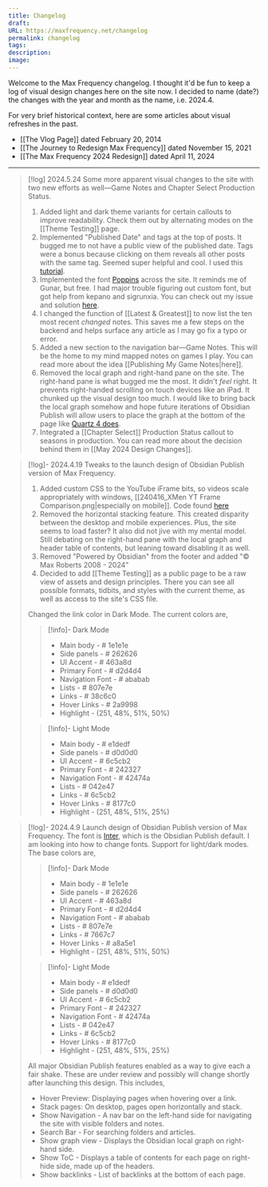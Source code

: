 ```yaml
---
title: Changelog
draft: 
URL: https://maxfrequency.net/changelog
permalink: changelog
tags: 
description: 
image:
---
```

Welcome to the Max Frequency changelog. I thought it'd be fun to keep a log of visual design changes here on the site now. I decided to name (date?) the changes with the year and month as the name, i.e. 2024.4.

For very brief historical context, here are some articles about visual refreshes in the past.

- [[The Vlog Page]] dated February 20, 2014
- [[The Journey to Redesign Max Frequency]] dated November 15, 2021
- [[The Max Frequency 2024 Redesign]] dated April 11, 2024

---
> [!log] 2024.5.24
> Some more apparent visual changes to the site with two new efforts as well—Game Notes and Chapter Select Production Status.
> 1. Added light and dark theme variants for certain callouts to improve readability. Check them out by alternating modes on the [[Theme Testing]] page.
> 2. Implemented "Published Date" and tags at the top of posts. It bugged me to not have a public view of the published date. Tags were a bonus because clicking on them reveals all other posts with the same tag. Seemed super helpful and cool. I used this [tutorial](https://minerva.mamansoft.net/📗Obsidian逆引きレシピ/📗Obsidian+Publishのサイトにプロパティ(メタデータ)を表示したい).
> 3. Implemented the font [Poppins](https://fonts.google.com/specimen/Poppins) across the site. It reminds me of Gunar, but free. I had major trouble figuring out custom font, but got help from kepano and sigrunxia. You can check out my issue and solution [here](https://forum.obsidian.md/t/custom-font-not-loading-in-navigation-sidebar-and-safari-is-loading-in-chrome-firefox/81823).
> 4. I changed the function of [[Latest & Greatest]] to now list the ten most recent *changed* notes. This saves me a few steps on the backend and helps surface any article as I may go fix a typo or error. 
> 5. Added a new section to the navigation bar—Game Notes. This will be the home to my mind mapped notes on games I play. You can read more about the idea [[Publishing My Game Notes|here]].
> 6. Removed the local graph and right-hand pane on the site. The right-hand pane is what bugged me the most. It didn't *feel* right. It prevents right-handed scrolling on touch devices like an iPad. It chunked up the visual design too much. I would like to bring back the local graph somehow and hope future iterations of Obsidian Publish will allow users to place the graph at the bottom of the page like [Quartz 4 does](https://quartz.jzhao.xyz).
> 7. Integrated a [[Chapter Select]] Production Status callout to seasons in production. You can read more about the decision behind them in [[May 2024 Design Changes]].

> [!log]- 2024.4.19
> Tweaks to the launch design of Obsidian Publish version of Max Frequency. 
> 1. Added custom CSS to the YouTube iFrame bits, so videos scale appropriately with windows, [[240416_XMen YT Frame Comparison.png|especially on mobile]]. Code found [here](https://www.reddit.com/r/ObsidianMD/comments/oumqda/responsive_youtube_embed_video_in_obsidian/)
> 2. Removed the horizontal stacking feature. This created disparity between the desktop and mobile experiences. Plus, the site seems to load faster? It also did not jive with my mental model. Still debating on the right-hand pane with the local graph and header table of contents, but leaning toward disabling it as well.
> 3. Removed "Powered by Obsidian" from the footer and added "© Max Roberts 2008 - 2024"
> 4. Decided to add [[Theme Testing]] as a public page to be a raw view of assets and design principles. There you can see all possible formats, tidbits, and styles with the current theme, as well as access to the site's CSS file.
> 
> Changed the link color in Dark Mode. The current colors are,
> > [!info]- Dark Mode
> > - Main body - # 1e1e1e
> > - Side panels - # 262626
> > - UI Accent - # 463a8d
> > - Primary Font - # d2d4d4
> > - Navigation Font - # ababab
> > - Lists - # 807e7e
> > - Links - # 38c6c0
> > - Hover Links - # 2a9998
> > - Highlight - (251, 48%, 51%, 50%)
>
> > [!info]- Light Mode
> > - Main body - # e1dedf
> > - Side panels - # d0d0d0
> > - UI Accent - # 6c5cb2
> > - Primary Font - # 242327
> > - Navigation Font - # 42474a
> > - Lists - # 042e47
> > - Links - # 6c5cb2
> > - Hover Links - # 8177c0
> > - Highlight - (251, 48%, 51%, 25%)

> [!log]- 2024.4.9
> Launch design of Obsidian Publish version of Max Frequency. The font is [Inter](https://fonts.google.com/specimen/Inter), which is the Obsidian Publish default. I am looking into how to change fonts. Support for light/dark modes. The base colors are,
> > [!info]- Dark Mode
> > - Main body - # 1e1e1e
> > - Side panels - # 262626
> > - UI Accent - # 463a8d
> > - Primary Font - # d2d4d4
> > - Navigation Font - # ababab
> > - Lists - # 807e7e
> > - Links - # 7667c7
> > - Hover Links - # a8a5e1
> > - Highlight - (251, 48%, 51%, 50%)
>
> > [!info]- Light Mode
> > - Main body - # e1dedf
> > - Side panels - # d0d0d0
> > - UI Accent - # 6c5cb2
> > - Primary Font - # 242327
> > - Navigation Font - # 42474a
> > - Lists - # 042e47
> > - Links - # 6c5cb2
> > - Hover Links - # 8177c0
> > - Highlight - (251, 48%, 51%, 25%)
> 
> All major Obsidian Publish features enabled as a way to give each a fair shake. These are under review and possibly will change shortly after launching this design. This includes,
> - Hover Preview: Displaying pages when hovering over a link.
> - Stack pages: On desktop, pages open horizontally and stack.
> - Show Navigation - A nav bar on the left-hand side for navigating the site with visible folders and notes.
> - Search Bar - For searching folders and articles.
> - Show graph view - Displays the Obsidian local graph on right-hand side.
> - Show ToC - Displays a table of contents for each page on right-hide side, made up of the headers.
> - Show backlinks - List of backlinks at the bottom of each page.
